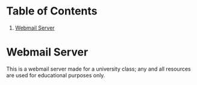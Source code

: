 
# Table of Contents

1.  [Webmail Server](#orgfee4aad)



<a id="orgfee4aad"></a>

# Webmail Server

This is a webmail server made for a university class; any and all resources are used for educational purposes only.

